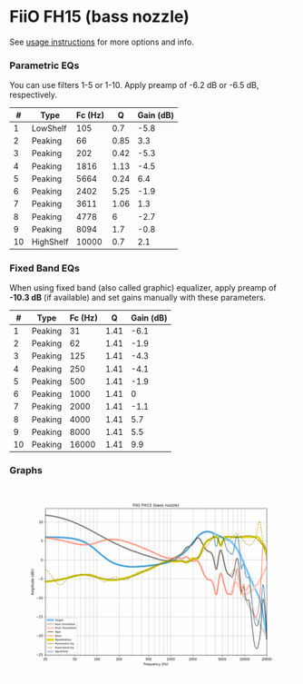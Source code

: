 # FiiO FH15 (bass nozzle)
See [usage instructions](https://github.com/jaakkopasanen/AutoEq#usage) for more options and info.

### Parametric EQs
You can use filters 1-5 or 1-10. Apply preamp of -6.2 dB or -6.5 dB, respectively.

|   # | Type      |   Fc (Hz) |    Q |   Gain (dB) |
|-----|-----------|-----------|------|-------------|
|   1 | LowShelf  |       105 | 0.7  |        -5.8 |
|   2 | Peaking   |        66 | 0.85 |         3.3 |
|   3 | Peaking   |       202 | 0.42 |        -5.3 |
|   4 | Peaking   |      1816 | 1.13 |        -4.5 |
|   5 | Peaking   |      5664 | 0.24 |         6.4 |
|   6 | Peaking   |      2402 | 5.25 |        -1.9 |
|   7 | Peaking   |      3611 | 1.06 |         1.3 |
|   8 | Peaking   |      4778 | 6    |        -2.7 |
|   9 | Peaking   |      8094 | 1.7  |        -0.8 |
|  10 | HighShelf |     10000 | 0.7  |         2.1 |

### Fixed Band EQs
When using fixed band (also called graphic) equalizer, apply preamp of **-10.3 dB** (if available) and set gains manually with these parameters.

|   # | Type    |   Fc (Hz) |    Q |   Gain (dB) |
|-----|---------|-----------|------|-------------|
|   1 | Peaking |        31 | 1.41 |        -6.1 |
|   2 | Peaking |        62 | 1.41 |        -1.9 |
|   3 | Peaking |       125 | 1.41 |        -4.3 |
|   4 | Peaking |       250 | 1.41 |        -4.1 |
|   5 | Peaking |       500 | 1.41 |        -1.9 |
|   6 | Peaking |      1000 | 1.41 |         0   |
|   7 | Peaking |      2000 | 1.41 |        -1.1 |
|   8 | Peaking |      4000 | 1.41 |         5.7 |
|   9 | Peaking |      8000 | 1.41 |         5.5 |
|  10 | Peaking |     16000 | 1.41 |         9.9 |

### Graphs
![](./FiiO%20FH15%20(bass%20nozzle).png)
